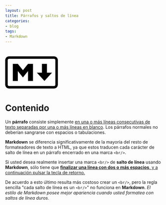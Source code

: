 ```yaml
---
layout: post
title: Párrafos y saltos de línea
categories:
- blog
tags:
- Markdown
---
```



<!-- Estilo CSS del post-->
<style>
table {
    font-family: arial, sans-serif;
    border-collapse: collapse;
    width: 100%;
}

td {
    border: 1px solid #dddddd;
    text-align: left;
    padding: 8px;
}

th {
    text-align: center;
    width: 50%;
}
tr:nth-child(even) {
    background-color: rgba(238, 238, 238, 0.57);
}

td:first-child {
   font-family: 'Inconsolata', monospace;
}

table h1 {
  font-size: 2em;
  font-weight: normal;
  color: #000;
}

h2 {
  font-size: 1.5em;
  font-weight: normal;
}

h3 {
  font-size: 1.17em;
  font-weight: normal;
}

h4 {
  font-size: 1.00em;
  font-weight: normal;
}

h5 {
  font-size: 0.83em;
  font-weight: normal;
}

h6 {
  font-size: 0.67em;
  font-weight: normal;
}
</style>

<!-- Imagen Markdown -->
# <img src="./../static/markdown.png" alt="Drawing" style="width: 170px;"/>

<!-- Contenido post -->
# Contenido

Un **párrafo** consiste simplemente <ins>en una o más líneas consecutivas de texto separadas por una o más líneas en blanco</ins>. Los párrafos normales no deberían sangrarse con espacios o tabulaciones.

**Markdown** se diferencia significativamente de la mayoría del resto de formateadores de texto a HTML, ya que estos traducen cada carácter de salto de línea en un párrafo encerrado en una marca `<br/>`.

Si usted desea realmente insertar una marca `<br/>` de **salto de línea** usando **Markdown**, sólo tiene que <ins>**finalizar una línea con dos o más espacios**, y a continuación pulsar la tecla de retorno.</ins>

De acuerdo a esto último resulta más costoso crear un `<br/>`, pero la regla sencilla "cada salto de línea es un `<br/>`" no funciona en **Markdown**. *El estilo de Markdown posee mejor apariencia cuando usted formatea con saltos de línea duros.*